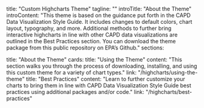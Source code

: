 title: "Custom Highcharts Theme" tagline: "" introTitle: "About the Theme" introContent: "This theme is based on the guidance put forth in the CAPD Data Visualization Style Guide. It includes changes to default colors, chart layout, typography, and more. Additional methods to further bring interactive highcharts in line with other CAPD data visualizations are outlined in the Best Practices section. You can download the theme package from this public repository on EPA’s Github." sections:

title: "About the Theme" cards:
title: "Using the Theme" content: "This section walks you through the process of downloading, installing, and using this custom theme for a variety of chart types." link: "/highcharts/using-the-theme"
title: "Best Practices" content: "Learn to further customize your charts to bring them in line with CAPD Data Visualization Style Guide best practices using additional packages and/or code." link: "/highcharts/best-practices"
